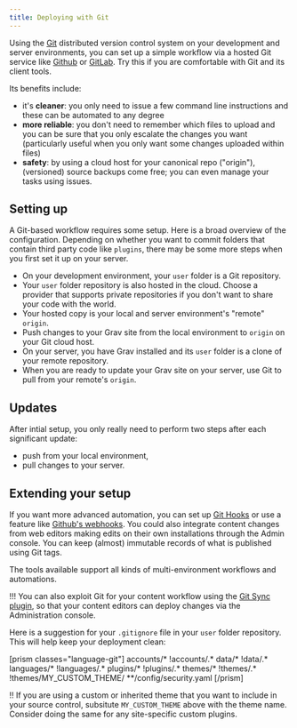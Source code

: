```yaml
---
title: Deploying with Git
---
```

Using the [Git](https://git-scm.com/) distributed version control system on your development and server environments, you can set up a simple workflow via a hosted Git service like [Github](https://github.com) or [GitLab](https://about.gitlab.com/). Try this if you are comfortable with Git and its client tools.

Its benefits include:
* it's **cleaner**: you only need to issue a few command line instructions and these can be automated to any degree
* **more reliable**: you don't need to remember which files to upload and you can be sure that you only escalate the changes you want (particularly useful when you only want some changes uploaded within files)
* **safety**: by using a cloud host for your canonical repo ("origin"), (versioned) source backups come free; you can even manage your tasks using issues.

## Setting up

A Git-based workflow requires some setup. Here is a broad overview of the configuration. Depending on whether you want to commit folders that contain third party code like `plugins`, there may be some more steps when you first set it up on your server.

* On your development environment, your `user` folder is a Git repository.
* Your `user` folder repository is also hosted in the cloud. Choose a provider that supports private repositories if you don't want to share your code with the world.
* Your hosted copy is your local and server environment's "remote" `origin`.
* Push changes to your Grav site from the local environment to `origin` on your Git cloud host.
* On your server, you have Grav installed and its `user` folder is a clone of your remote repository.
* When you are ready to update your Grav site on your server, use Git to pull from your remote's `origin`.

## Updates

After intial setup, you only really need to perform two steps after each significant update:
* push from your local environment,
* pull changes to your server.

## Extending your setup

If you want more advanced automation, you can set up [Git Hooks](https://git-scm.com/book/en/v2/Customizing-Git-Git-Hooks) or use a feature like [Github's webhooks](https://docs.github.com/en/developers/webhooks-and-events/webhooks/about-webhooks). You could also integrate content changes from web editors making edits on their own installations through the Admin console. You can keep (almost) immutable records of what is published using Git tags.

The tools available support all kinds of multi-environment workflows and automations.

!!! You can also exploit Git for your content workflow using the [Git Sync plugin](https://github.com/trilbymedia/grav-plugin-git-sync), so that your content editors can deploy changes via the Administration console.

Here is a suggestion for your `.gitignore` file in your `user` folder repository. This will help keep your deployment clean:

[prism classes="language-git"]
accounts/*
!accounts/.*
data/*
!data/.*
languages/*
!languages/.*
plugins/*
!plugins/.*
themes/*
!themes/.*
!themes/MY_CUSTOM_THEME/
**/config/security.yaml
[/prism]

!! If you are using a custom or inherited theme that you want to include in your source control, subsitute `MY_CUSTOM_THEME` above with the theme name. Consider doing the same for any site-specific custom plugins.
